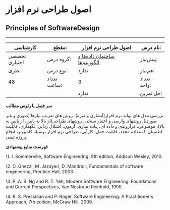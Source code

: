# اصول طراحی نرم افزار
## Principles of SoftwareDesign
_______________________________________________________________________________
| کارشناسی      | مقطع:       | اصول طراحی نرم افزار                                                            | نام درس:    |
| ------------- | ----------- | ------------------------------------------------------------------------------- | ----------- |
| تخصصی اختیاری | گروه درس:   | [ساختمان داده‌ها و الگوریتم‌ها](../mandatory/Data-Structures-and-Algorithms.md) | پیش‌نیاز:   |
| نظری          | نوع درس:    | ندارد                                                                           | هم‌نیاز:    |
| 48            | تعداد ساعت: | 3                                                                               | تعداد واحد: |
|               |             |  ندارد                                                                          | حل تمرین:   |

**سر فصل یا رئوس مطالب**

بررسی مدل های تولید نرم افزار(آبشاری و غیره)، روش های تعریف نیازها (صوری و غیر صوری)، روشهای وارسی و اعتبار سنجی، روشهای طراحی(از بالا به پایین، از پایین به بالا)، موضوعی، فرآروندی و داده ای، پیاده سازی، آزمون، اشکال زدایی، نگهداری، قابلیت اطمینان، استفاده مجدد، قابلیت حمل، کارآیی، طراحی نرم افزار بوسیله کامپیوتر، انجام پروژه تیمی.

**فهرست منابع پیشنهادی**

\1. I .Sommerville, Software Engineering, 9th edition, Addison Wesley, 2010.

\2. C .Ghezzi, M .Jazayeri, D .Mandrioli, Fundamentals of software engineering, Prentice Hall, 2003.

\3. P .A. B. Ng and R. T. Yeh, Modern Software Engineering: Foundations and Current Perspectives, Van Nostrand Reinhold, 1990.

\4. R. S. Pressman and P. Roger, Software Engineering: A Practitioner's Approach, 7th edition, McGraw Hill, 2009.
